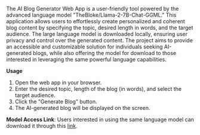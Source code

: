 The AI Blog Generator Web App is a user-friendly tool powered by the advanced language model "TheBloke/Llama-2-7B-Chat-GGML." This application allows users to effortlessly create personalized and coherent blog content by specifying the topic, desired length in words, and the target audience. The large language model is downloaded locally, ensuring user privacy and control over the generated content. The project aims to provide an accessible and customizable solution for individuals seeking AI-generated blogs, while also offering the model for download to those interested in leveraging the same powerful language capabilities.

**Usage**
1. Open the web app in your browser.
2. Enter the desired topic, length of the blog (in words), and select the target audience.
3. Click the "Generate Blog" button.
4. The AI-generated blog will be displayed on the screen.

**Model Access Link**: Users interested in using the same language model can download it through this [link](https://huggingface.co/TheBloke/Llama-2-7B-Chat-GGML).

